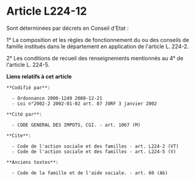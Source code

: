 # Article L224-12

Sont déterminées par décrets en Conseil d'Etat : 

1° La composition et les règles de fonctionnement du ou des conseils de famille institués dans le département en application
de l'article L. 224-2.

2° Les conditions de recueil des renseignements mentionnés au 4° de l'article L. 224-5.

**Liens relatifs à cet article**

	**Codifié par**:

	  - Ordonnance 2000-1249 2000-12-21
	  - Loi n°2002-2 2002-01-02 art. 87 JORF 3 janvier 2002

	**Cité par**:

	  - CODE GENERAL DES IMPOTS, CGI. - art. 1067 (M)

	**Cite**:

	  - Code de l'action sociale et des familles - art. L224-2 (VT)
	  - Code de l'action sociale et des familles - art. L224-5 (V)

	**Anciens textes**:

	  - Code de la famille et de l'aide sociale. - art. 60 (Ab)

